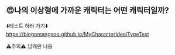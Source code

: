 ## 😍나의 이상형에 가까운 캐릭터는 어떤 캐릭터일까?
⬇️테스트 하러 가기⬇️ <br>
https://bingomangsoo.github.io/MyCharacterIdealTypeTest

⚠️주의⚠ 남캐만 나옴
